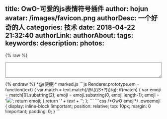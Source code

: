 title: OwO-可爱的js表情符号插件
author: hojun
avatar: /images/favicon.png
authorDesc: 一个好奇的人
categories: 技术
date: 2018-04-22 21:32:40
authorLink:
authorAbout:
tags:
keywords:
description:
photos:
---
{% raw %}
<link rel="stylesheet" href="/demo/css/OwO.min.css">
<textarea class="OwO-textarea" style="width: 100%; height: 50px; margin-bottom: 10px; padding: 10px;"></textarea>
<div class="OwO"></div>
<script src="/demo/js/OwO.min.js"></script>
<script>
    var OwO_demo = new OwO({
        logo: 'OωO表情',
        container: document.getElementsByClassName('OwO')[0],
        target: document.getElementsByClassName('OwO-textarea')[0],
        api: '/demo/json/OwO.json',
        position: 'down',
        width: '100%',
        maxHeight: '250px'
    });
</script>
{% endraw %}
*@(便便)*
marked.js
```js
Renderer.prototype.em = function(text) {
  var match = text.match(/@\((\S*?)\)/g);
  if(match) {
    var emoji = match[0].substring(2);
    emoji = emoji.substring(0, emoji.length-1);
    emoji = '<img class="owoemoji" src="/OwO/img/' + emoji + '.png">';
    return emoji;
  }
  return '<em>' + text + '</em>';
};
```
```css
/*OwO emoji*/
.owoemoji {
  display: inline-block !important;
  position: relative;
  top: 10px;
  margin: 0 !important;
  padding: 0;
}
```